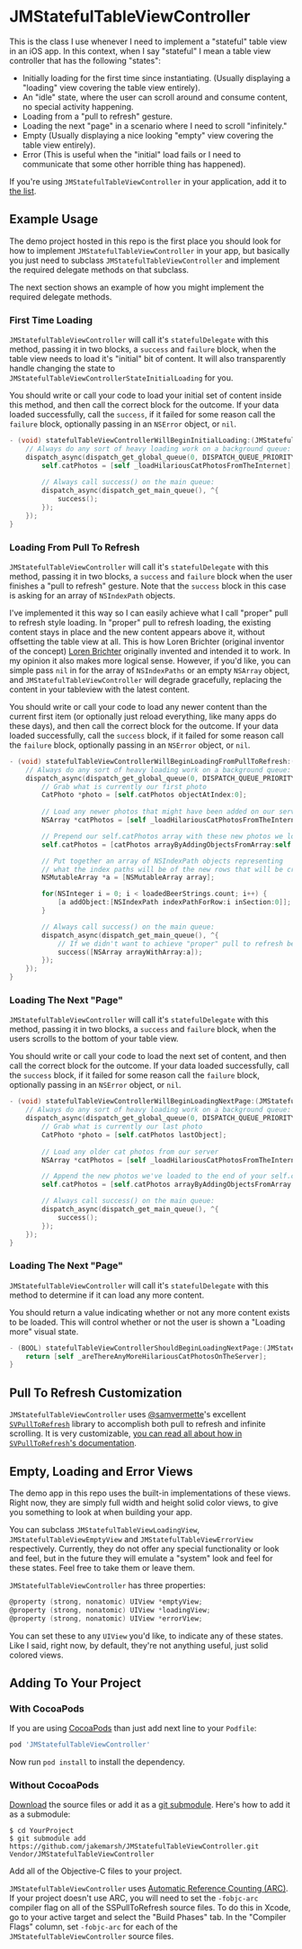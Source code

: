 # JMStatefulTableViewController

This is the class I use whenever I need to implement a "stateful" table view in an iOS app. In this context, when I say "stateful" I mean a table view controller that has the following "states":

* Initially loading for the first time since instantiating. (Usually displaying a "loading" view covering the table view entirely).
* An "idle" state, where the user can scroll around and consume content, no special activity happening.
* Loading from a "pull to refresh" gesture.
* Loading the next "page" in a scenario where I need to scroll "infinitely."
* Empty (Usually displaying a nice looking "empty" view covering the table view entirely).
* Error (This is useful when the "initial" load fails or I need to communicate that some other horrible thing has happened).

If you're using `JMStatefulTableViewController` in your application, add it to [the list](https://github.com/jakemarsh/JMStatefulTableViewController/wiki/Applications).

## Example Usage

The demo project hosted in this repo is the first place you should look for how to implement `JMStatefulTableViewController` in your app, but basically you just need to subclass `JMStatefulTableViewController` and implement the required delegate methods on that subclass.

The next section shows an example of how you might implement the required delegate methods.

### First Time Loading

`JMStatefulTableViewController` will call it's `statefulDelegate` with this method, passing it in two blocks, a `success` and `failure` block, when the table view needs to load it's "initial" bit of content. It will also transparently handle changing the state to `JMStatefulTableViewControllerStateInitialLoading` for you. 

You should write or call your code to load your initial set of content inside this method, and then call the correct block for the outcome. If your data loaded successfully, call the `success`, if it failed for some reason call the `failure` block, optionally passing in an `NSError` object, or `nil`.


``` objective-c
- (void) statefulTableViewControllerWillBeginInitialLoading:(JMStatefulTableViewController *)vc completionBlock:(void (^)())success failure:(void (^)(NSError *error))failure {
	// Always do any sort of heavy loading work on a background queue:
    dispatch_async(dispatch_get_global_queue(0, DISPATCH_QUEUE_PRIORITY_DEFAULT), ^{
        self.catPhotos = [self _loadHilariousCatPhotosFromTheInternet];
                                                    
		// Always call success() on the main queue:
        dispatch_async(dispatch_get_main_queue(), ^{
            success();
        });
    });
}
```

### Loading From Pull To Refresh

`JMStatefulTableViewController` will call it's `statefulDelegate` with this method, passing it in two blocks, a `success` and `failure` block when the user finishes a "pull to refresh" gesture. Note that the `success` block in this case is asking for an array of `NSIndexPath` objects.

I've implemented it this way so I can easily achieve what I call "proper" pull to refresh style loading. In "proper" pull to refresh loading, the existing content stays in place and the new content appears above it, without offsetting the table view at all. This is how Loren Brichter (original inventor of the concept) [Loren Brichter](http://twitter.com/lorenb) originally invented and intended it to work. In my opinion it also makes more logical sense. However, if you'd like, you can simple pass `nil` in for the array of `NSIndexPaths` or an empty `NSArray` object, and `JMStatefulTableViewController` will degrade gracefully, replacing the content in your tableview with the latest content. 

You should write or call your code to load any newer content than the current first item (or optionally just reload everything, like many apps do these days), and then call the correct block for the outcome. If your data loaded successfully, call the `success` block, if it failed for some reason call the `failure` block, optionally passing in an `NSError` object, or `nil`.

``` objective-c
- (void) statefulTableViewControllerWillBeginLoadingFromPullToRefresh:(JMStatefulTableViewController *)vc completionBlock:(void (^)(NSArray *indexPathsToInsert))success failure:(void (^)(NSError *error))failure {
	// Always do any sort of heavy loading work on a background queue:
    dispatch_async(dispatch_get_global_queue(0, DISPATCH_QUEUE_PRIORITY_DEFAULT), ^{
		// Grab what is currently our first photo
		CatPhoto *photo = [self.catPhotos objectAtIndex:0];
		
		// Load any newer photos that might have been added on our server
        NSArray *catPhotos = [self _loadHilariousCatPhotosFromTheInternetNewerThanPhoto:photo];

		// Prepend our self.catPhotos array with these new photos we loaded
        self.catPhotos = [catPhotos arrayByAddingObjectsFromArray:self.catPhotos];

		// Put together an array of NSIndexPath objects representing
		// what the index paths will be of the new rows that will be created
        NSMutableArray *a = [NSMutableArray array];

        for(NSInteger i = 0; i < loadedBeerStrings.count; i++) {
            [a addObject:[NSIndexPath indexPathForRow:i inSection:0]];
        }

		// Always call success() on the main queue:
        dispatch_async(dispatch_get_main_queue(), ^{
			// If we didn't want to achieve "proper" pull to refresh behavior, we could just pass `nil` in here:
            success([NSArray arrayWithArray:a]);
        });
    });
}
```

### Loading The Next "Page"

`JMStatefulTableViewController` will call it's `statefulDelegate` with this method, passing it in two blocks, a `success` and `failure` block, when the users scrolls to the bottom of your table view.

You should write or call your code to load the next set of content, and then call the correct block for the outcome. If your data loaded successfully, call the `success` block, if it failed for some reason call the `failure` block, optionally passing in an `NSError` object, or `nil`.

``` objective-c                                                                 
- (void) statefulTableViewControllerWillBeginLoadingNextPage:(JMStatefulTableViewController *)vc completionBlock:(void (^)())success failure:(void (^)(NSError *))failure {
	// Always do any sort of heavy loading work on a background queue:
    dispatch_async(dispatch_get_global_queue(0, DISPATCH_QUEUE_PRIORITY_DEFAULT), ^{
		// Grab what is currently our last photo
		CatPhoto *photo = [self.catPhotos lastObject];
		
		// Load any older cat photos from our server
        NSArray *catPhotos = [self _loadHilariousCatPhotosFromTheInternetNewerThanPhoto:photo];

		// Append the new photos we've loaded to the end of your self.catPhotos array
		self.catPhotos = [self.catPhotos arrayByAddingObjectsFromArray:catPhotos];

		// Always call success() on the main queue:
        dispatch_async(dispatch_get_main_queue(), ^{
            success();
        });
    });    
}   
```

### Loading The Next "Page"

`JMStatefulTableViewController` will call it's `statefulDelegate` with this method to determine if it can load any more content.

You should return a value indicating whether or not any more content exists to be loaded. This will control whether or not the user is shown a "Loading more" visual state.

``` objective-c
- (BOOL) statefulTableViewControllerShouldBeginLoadingNextPage:(JMStatefulTableViewController *)vc {
    return [self _areThereAnyMoreHilariousCatPhotosOnTheServer];
}
```

## Pull To Refresh Customization

`JMStatefulTableViewController` uses [@samvermette](https://github.com/samvermette)'s excellent [`SVPullToRefresh`](https://github.com/samvermette/SVPullToRefresh) library to accomplish both pull to refresh and infinite scrolling. It is very customizable, [you can read all about how in `SVPullToRefresh`'s documentation](https://github.com/samvermette/SVPullToRefresh#readme).

## Empty, Loading and Error Views

The demo app in this repo uses the built-in implementations of these views. Right now, they are simply full width and height solid color views, to give you something to look at when building your app.

You can subclass `JMStatefulTableViewLoadingView`, `JMStatefulTableViewEmptyView` and `JMStatefulTableViewErrorView` respectively. Currently, they do not offer any special functionality or look and feel, but in the future they will emulate a "system" look and feel for these states. Feel free to take them or leave them.

`JMStatefulTableViewController` has three properties:

``` objective-c
@property (strong, nonatomic) UIView *emptyView;
@property (strong, nonatomic) UIView *loadingView;
@property (strong, nonatomic) UIView *errorView;
```

You can set these to any `UIView` you'd like, to indicate any of these states. Like I said, right now, by default, they're not anything useful, just solid colored views.

## Adding To Your Project

### With CocoaPods

If you are using [CocoaPods](http://cocoapods.org) than just add next line to your `Podfile`:

``` ruby
pod 'JMStatefulTableViewController'
```

Now run `pod install` to install the dependency.

### Without CocoaPods

[Download](https://github.com/jakemarsh/JMStatefulTableViewController/zipball/master) the source files or add it as a [git submodule](http://schacon.github.com/git/user-manual.html#submodules). Here's how to add it as a submodule:

    $ cd YourProject
    $ git submodule add https://github.com/jakemarsh/JMStatefulTableViewController.git Vendor/JMStatefulTableViewController

Add all of the Objective-C files to your project.

`JMStatefulTableViewController` uses [Automatic Reference Counting (ARC)](http://clang.llvm.org/docs/AutomaticReferenceCounting.html). If your project doesn't use ARC, you will need to set the `-fobjc-arc` compiler flag on all of the SSPullToRefresh source files. To do this in Xcode, go to your active target and select the "Build Phases" tab. In the "Compiler Flags" column, set `-fobjc-arc` for each of the `JMStatefulTableViewController` source files.